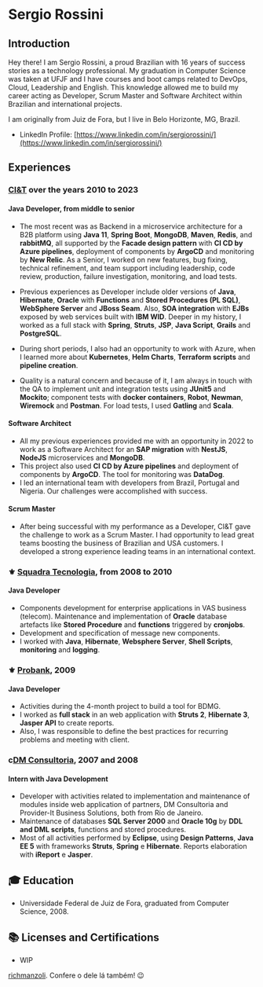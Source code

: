 # Sergio Rossini

## Introduction

Hey there! I am Sergio Rossini, a proud Brazilian with 16 years of success stories as a technology professional. My
graduation in Computer Science was taken at UFJF and I have courses and boot camps related to DevOps, Cloud, Leadership
and English. This knowledge allowed me to build my career acting as Developer, Scrum Master and Software Architect
within Brazilian and international projects.

I am originally from Juiz de Fora, but I live in Belo Horizonte, MG, Brazil. <br>

* LinkedIn Profile: [https://www.linkedin.com/in/sergiorossini/](https://www.linkedin.com/in/sergiorossini/)

## Experiences

### [CI&T](https://www.ciandt.com) over the years 2010 to 2023

#### Java Developer, from middle to senior

* The most recent was as Backend in a microservice architecture for a B2B platform using **Java 11**, **Spring Boot**, **MongoDB**,
**Maven**, **Redis**, and **rabbitMQ**, all supported by the **Facade design pattern** with **CI CD by Azure pipelines**, deployment of
components by **ArgoCD** and monitoring by **New Relic**. As a Senior, I worked on new features, bug fixing, technical
refinement, and team support including leadership, code review, production, failure investigation, monitoring, and load
tests.

* Previous experiences as Developer include older versions of **Java**, **Hibernate**, **Oracle** with **Functions** and **Stored Procedures (PL SQL)**, **WebSphere Server** and **JBoss Seam**. Also, **SOA integration** with **EJBs** exposed by web
services built with **IBM
WID**. Deeper in my history, I worked as a full stack with **Spring**, **Struts**, **JSP**, **Java Script**, **Grails**
and **PostgreSQL**.

* During short periods, I also had an opportunity to work with Azure, when I learned more about **Kubernetes**, **Helm
Charts**,
**Terraform scripts** and **pipeline creation**.

* Quality is a natural concern and because of it, I am always in touch with the QA to implement unit and integration tests
using **JUnit5** and **Mockito**; component tests with **docker containers**, **Robot**, **Newman**, **Wiremock** and **Postman**. For load tests, I
used **Gatling** and **Scala**.

#### Software Architect

* All my previous experiences provided me with an opportunity in 2022 to work as a Software Architect for an **SAP
migration** with **NestJS**,
**NodeJS** microservices and **MongoDB**.
* This project also used **CI CD by Azure pipelines** and deployment of
components by
**ArgoCD**. The tool for monitoring was **DataDog**.
* I led an international team with developers from Brazil, Portugal
and Nigeria. Our challenges were accomplished with success.

#### Scrum Master

* After being successful with my performance as a Developer, CI&T gave the challenge to work as a Scrum Master. I had
opportunity to lead great teams boosting the business of Brazilian and USA customers. I developed a strong experience
leading teams in an international context.

### :fleur_de_lis:	[Squadra Tecnologia](https://www.squadra.com.br), from 2008 to 2010

#### Java Developer

* Components development for enterprise applications in VAS business (telecom). Maintenance and implementation of **Oracle**
database artefacts like **Stored Procedure** and **functions** triggered by **cronjobs**.
* Development and specification of message new components.
* I worked with **Java**, **Hibernate**, **Websphere Server**, **Shell Scripts**, **monitoring** and **logging**.

### :fleur_de_lis:	[Probank](), 2009

#### Java Developer

* Activities during the 4-month project to build a tool for BDMG.
* I worked as **full stack** in an web application with **Struts 2**, **Hibernate 3**, **Jasper API** to create reports.
* Also, I was responsible to define the best practices for recurring problems and meeting with client.

### c[DM Consultoria](http://dmconsultoria.com.br), 2007 and 2008

#### Intern with Java Development

* Developer with activities related to implementation and maintenance of modules inside web application of partners, DM
Consultoria and Provider-It Business Solutions, both from Rio de Janeiro.
* Maintenance of databases **SQL Server 2000** and **Oracle 10g** by **DDL and DML scripts**, functions and stored procedures.
* Most of all activities performed by **Eclipse**, using **Design Patterns**, **Java EE 5** with frameworks **Struts**, **Spring** e
**Hibernate**. Reports elaboration with **iReport** e **Jasper**.

## :mortar_board: Education

* Universidade Federal de Juiz de Fora, graduated from Computer Science, 2008.<br>

## :books: Licenses and Certifications

* WIP


[richmanzoli](https://github.com/richmanzoli/curriculo). Confere o dele lá também! :wink: